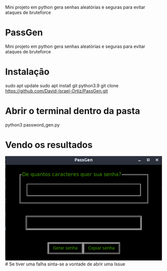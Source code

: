 
Mini projeto em python gera senhas aleatórias e seguras para evitar ataques de bruteforce
# PassGen
Mini projeto em python gera senhas aleatórias e seguras para evitar ataques de bruteforce
# Instalação
sudo apt update 
sudo apt install git python3.9 
git clone https://github.com/David-Israel-Ortiz/PassGen.git

# Abrir o terminal dentro da pasta
python3 password_gen.py
# Vendo os resultados
 <img src='https://www.github.com/David-Israel-Ortiz/PassGen/blob/main/passgen.png'>
# Se tiver uma falha sinta-se a vontade de abrir uma Issue
